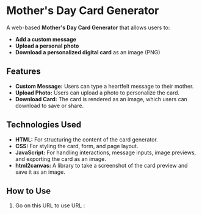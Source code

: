 # **Mother's Day Card Generator**

A web-based **Mother's Day Card Generator** that allows users to:

- **Add a custom message**
- **Upload a personal photo**
- **Download a personalized digital card** as an image (PNG)

## **Features**
- **Custom Message:** Users can type a heartfelt message to their mother.
- **Upload Photo:** Users can upload a photo to personalize the card.
- **Download Card:** The card is rendered as an image, which users can download to save or share.

## **Technologies Used**
- **HTML:** For structuring the content of the card generator.
- **CSS:** For styling the card, form, and page layout.
- **JavaScript:** For handling interactions, message inputs, image previews, and exporting the card as an image.
- **html2canvas:** A library to take a screenshot of the card preview and save it as an image.

## **How to Use**
1. Go on this URL to use
   URL : 
